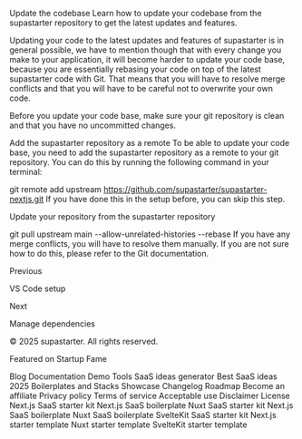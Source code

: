 Update the codebase
Learn how to update your codebase from the supastarter repository to get the latest updates and features.

Updating your code to the latest updates and features of supastarter is in general possible, we have to mention though that with every change you make to your application, it will become harder to update your code base, because you are essentially rebasing your code on top of the latest supastarter code with Git. That means that you will have to resolve merge conflicts and that you will have to be careful not to overwrite your own code.

Before you update your code base, make sure your git repository is clean and that you have no uncommitted changes.

Add the supastarter repository as a remote
To be able to update your code base, you need to add the supastarter repository as a remote to your git repository. You can do this by running the following command in your terminal:


git remote add upstream https://github.com/supastarter/supastarter-nextjs.git
If you have done this in the setup before, you can skip this step.

Update your repository from the supastarter repository

git pull upstream main --allow-unrelated-histories --rebase
If you have any merge conflicts, you will have to resolve them manually. If you are not sure how to do this, please refer to the Git documentation.

Previous

VS Code setup

Next

Manage dependencies

© 2025 supastarter. All rights reserved.

Featured on Startup Fame



Blog
Documentation
Demo
Tools
SaaS ideas generator
Best SaaS ideas 2025
Boilerplates and Stacks
Showcase
Changelog
Roadmap
Become an affiliate
Privacy policy
Terms of service
Acceptable use
Disclaimer
License
Next.js SaaS starter kit
Next.js SaaS boilerplate
Nuxt SaaS starter kit
Next.js SaaS boilerplate
Nuxt SaaS boilerplate
SvelteKit SaaS starter kit
Next.js starter template
Nuxt starter template
SvelteKit starter template

